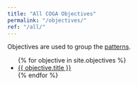 ```yaml
---
title: "All COGA Objectives"
permalink: "/objectives/"
ref: "/all/"
---
```


Objectives are used to group the <a href="{{ '/patterns' | relative_url }}">patterns</a>.

<ul class="list-of-sources">
{% for objective in site.objectives %}
  <li><a href="{{ objective.url | relative_url }}">{{ objective.title }}</a></li>
{% endfor %}
</ul>